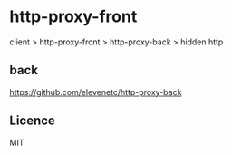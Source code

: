 # http-proxy-front

client > http-proxy-front > http-proxy-back > hidden http

## back

https://github.com/elevenetc/http-proxy-back

## Licence

MIT
